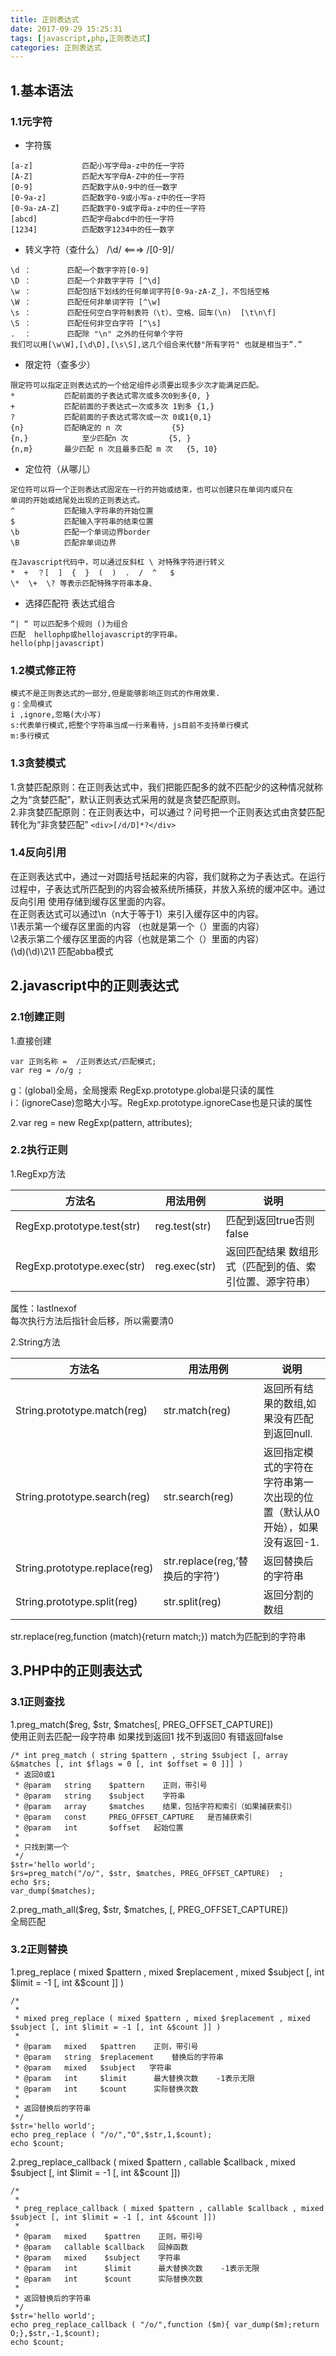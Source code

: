 ```yaml
---
title: 正则表达式
date: 2017-09-29 15:25:31
tags: [javascript,php,正则表达式]
categories: 正则表达式
---
```


##	**1.基本语法**
###	**1.1元字符**
+	字符簇
```
[a-z] 			匹配小写字母a-z中的任一字符
[A-Z]			匹配大写字母A-Z中的任一字符
[0-9]			匹配数字从0-9中的任一数字   
[0-9a-z]		匹配数字0-9或小写a-z中的任一字符
[0-9a-zA-Z]		匹配数字0-9或字母a-z中的任一字符
[abcd]			匹配字母abcd中的任一字符
[1234]			匹配数字1234中的任一数字　　　
```
+	转义字符（查什么）  /\d/ 	<===>  /[0-9]/
```
\d ：		匹配一个数字字符[0-9] 
\D ：		匹配一个非数字字符 [^\d] 
\w ：		匹配包括下划线的任何单词字符[0-9a-zA-Z_]，不包括空格
\W ：		匹配任何非单词字符 [^\w] 
\s ：		匹配任何空白字符制表符（\t）、空格、回车(\n)  [\t\n\f]
\S ：		匹配任何非空白字符 [^\s] 
.  ：		匹配除 "\n" 之外的任何单个字符　
我们可以用[\w\W],[\d\D],[\s\S],这几个组合来代替"所有字符" 也就是相当于”.”
```
+	限定符（查多少）
```
限定符可以指定正则表达式的一个给定组件必须要出现多少次才能满足匹配。
*			匹配前面的子表达式零次或多次0到多{0, }
+			匹配前面的子表达式一次或多次 1到多 {1,}
?			匹配前面的子表达式零次或一次 0或1{0,1}
{n}			匹配确定的 n 次			{5}
{n,}			至少匹配n 次			{5, }
{n,m} 		最少匹配 n 次且最多匹配 m 次	{5, 10}
```
+	定位符（从哪儿）
``` 
定位符可以将一个正则表达式固定在一行的开始或结束，也可以创建只在单词内或只在
单词的开始或结尾处出现的正则表达式。
^ 			匹配输入字符串的开始位置
$ 			匹配输入字符串的结束位置
\b 			匹配一个单词边界border
\B 			匹配非单词边界

在Javascript代码中，可以通过反斜杠 \ 对特殊字符进行转义
*  +  ？[  ]  {  }  (  )  .  /  ^   $ 
\*  \+  \? 等表示匹配特殊字符串本身、
```
+	选择匹配符 表达式组合
```
“| “ 可以匹配多个规则 ()为组合
匹配  hellophp或hellojavascript的字符串。
hello(php|javascript)
```
###	**1.2模式修正符**
```
模式不是正则表达式的一部分,但是能够影响正则式的作用效果. 
g：全局模式
i ,ignore,忽略(大小写) 
s:代表单行模式,把整个字符串当成一行来看待，js目前不支持单行模式
m:多行模式
```
###	**1.3贪婪模式**
1.贪婪匹配原则：在正则表达式中，我们把能匹配多的就不匹配少的这种情况就称之为“贪婪匹配”，默认正则表达式采用的就是贪婪匹配原则。  
2.非贪婪匹配原则：在正则表达中，可以通过？问号把一个正则表达式由贪婪匹配转化为“非贪婪匹配” `<div>[/d/D]*?</div>`

###	**1.4反向引用**
在正则表达式中，通过一对圆括号括起来的内容，我们就称之为子表达式。在运行过程中，子表达式所匹配到的内容会被系统所捕获，并放入系统的缓冲区中。通过反向引用 使用存储到缓存区里面的内容。  
在正则表达式可以通过\n（n大于等于1）来引入缓存区中的内容。  
\1表示第一个缓存区里面的内容 （也就是第一个（）里面的内容）  
\2表示第二个缓存区里面的内容（也就是第二个（）里面的内容）  
	(\d)(\d)\2\1  匹配abba模式

##	**2.javascript中的正则表达式**
###	**2.1创建正则**
1.直接创建
```
var 正则名称 =  /正则表达式/匹配模式; 
var reg = /o/g ;
```

g：(global)全局，全局搜索  RegExp.prototype.global是只读的属性  
i：(ignoreCase)忽略大小写。RegExp.prototype.ignoreCase也是只读的属性  

2.var reg = new RegExp(pattern, attributes);

###	**2.2执行正则**
1.RegExp方法  

方法名|用法用例|说明
-|-|-
RegExp.prototype.test(str)|reg.test(str)|匹配到返回true否则false
RegExp.prototype.exec(str)|reg.exec(str)|返回匹配结果 数组形式（匹配到的值、索引位置、源字符串）  

属性：lastInexof  
每次执行方法后指针会后移，所以需要清0  

2.String方法

方法名|用法用例|说明
-|-|-
String.prototype.match(reg)|str.match(reg)|返回所有结果的数组,如果没有匹配到返回null.
String.prototype.search(reg)|str.search(reg)|返回指定模式的字符在字符串第一次出现的位置（默认从0开始），如果没有返回-1.
String.prototype.replace(reg)|str.replace(reg,’替换后的字符’)|返回替换后的字符串
String.prototype.split(reg)|str.split(reg)|返回分割的数组  

str.replace(reg,function (match){return match;})  match为匹配到的字符串

##	**3.PHP中的正则表达式**
###	**3.1正则查找**	
1.preg_match($reg, $str, $matches[, PREG_OFFSET_CAPTURE])  
使用正则去匹配一段字符串 如果找到返回1 找不到返回0 有错返回false

```
/* int preg_match ( string $pattern , string $subject [, array &$matches [, int $flags = 0 [, int $offset = 0 ]]] )
 * 返回0或1
 * @param   string    $pattern    正则，带引号
 * @param   string    $subject    字符串
 * @param   array     $matches    结果，包括字符和索引（如果捕获索引）
 * @param   const     PREG_OFFSET_CAPTURE	是否捕获索引
 * @param	int		  $offset	起始位置
 *
 * 只找到第一个
 */
$str='hello world';
$rs=preg_match("/o/", $str, $matches, PREG_OFFSET_CAPTURE)	;
echo $rs;
var_dump($matches);
```

2.preg_math_all($reg, $str, $matches, [, PREG_OFFSET_CAPTURE])    
全局匹配

###	**3.2正则替换**	

1.preg_replace ( mixed $pattern , mixed $replacement , mixed $subject [, int $limit = -1 [, int &$count ]] )  

```
/*
 * 
 * mixed preg_replace ( mixed $pattern , mixed $replacement , mixed $subject [, int $limit = -1 [, int &$count ]] )
 * 
 * @param   mixed   $pattren    正则，带引号
 * @param   string  $replacement    替换后的字符串
 * @param   mixed   $subject   字符串
 * @param   int     $limit      最大替换次数    -1表示无限
 * @param   int     $count      实际替换次数
 * 
 * 返回替换后的字符串
 */
$str='hello world';
echo preg_replace ( "/o/","O",$str,1,$count);
echo $count;
```

2.preg_replace_callback ( mixed $pattern , callable $callback , mixed $subject [, int $limit = -1 [, int &$count ]])

```
/*
 * 
 * preg_replace_callback ( mixed $pattern , callable $callback , mixed $subject [, int $limit = -1 [, int &$count ]])
 * 
 * @param   mixed    $pattren    正则，带引号
 * @param   callable $callback   回掉函数
 * @param   mixed    $subject    字符串
 * @param   int      $limit      最大替换次数    -1表示无限
 * @param   int      $count      实际替换次数
 * 
 * 返回替换后的字符串
 */
$str='hello world';
echo preg_replace_callback ( "/o/",function ($m){ var_dump($m);return O;},$str,-1,$count);
echo $count;
```